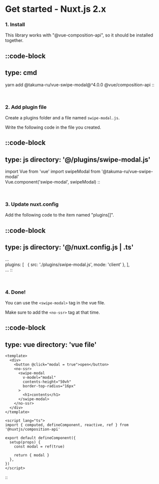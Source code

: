# Get started - Nuxt.js 2.x


### 1. Install
This library works with "@vue-composition-api", so it should be installed together.

::code-block
---
type: cmd
---
yarn add @takuma-ru/vue-swipe-modal@^4.0.0 @vue/composition-api
::

<br>

### 2. Add plugin file
Create a plugins folder and a file named `swipe-modal.js`.

Write the following code in the file you created.

::code-block
---
type: js
directory: '@/plugins/swipe-modal.js'
---
import Vue from 'vue'
import swipeModal from '@takuma-ru/vue-swipe-modal'
<br>
Vue.component('swipe-modal', swipeModal)
::

<br>

### 3. Update nuxt.config
Add the following code to the item named "plugins\[]".

::code-block
---
type: js
directory: '@/nuxt.config.js | .ts'
---
...
<br>
plugins: \[
  &nbsp;&nbsp;{ src: './plugins/swipe-modal.js', mode: 'client' },
],
<br>
...
::

<br>

### 4. Done!
You can use the `<swipe-modal>` tag in the vue file.

Make sure to add the `<no-ssr>` tag at that time.

::code-block
---
type: vue
directory: 'vue file'
---
```
<template>
  <div>
    <button @click="modal = true">open</button>
    <no-ssr>
      <swipe-modal
        v-model="modal"
        contents-height="50vh"
        border-top-radius="16px"
      >
        <h1>contents</h1>
      </swipe-modal>
    </no-ssr>
  </div>
</template>

<script lang="ts">
import { computed, defineComponent, reactive, ref } from '@nuxtjs/composition-api'

export default defineComponent({
  setup(props) {
    const modal = ref(true)

    return { modal }
  },
})
</script>
```
::